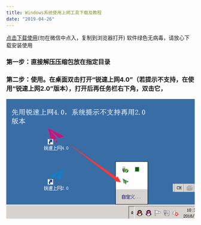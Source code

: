 ```yaml
---
title: Windows系统使用上网工具下载及教程
date: "2019-04-26"
---
```




[点击下载使用](/EZVP.zip)(勿在微信中点入，复制到浏览器打开)
软件绿色无病毒，请放心下载安装使用

### 第一步：直接解压压缩包放在指定目录

### 第二步：使用。在桌面双击打开“锐速上网4.0”（若提示不支持，在使用“锐速上网2.0”版本），打开后再任务栏右下角，双击它，

![nw3](nw3.png)

